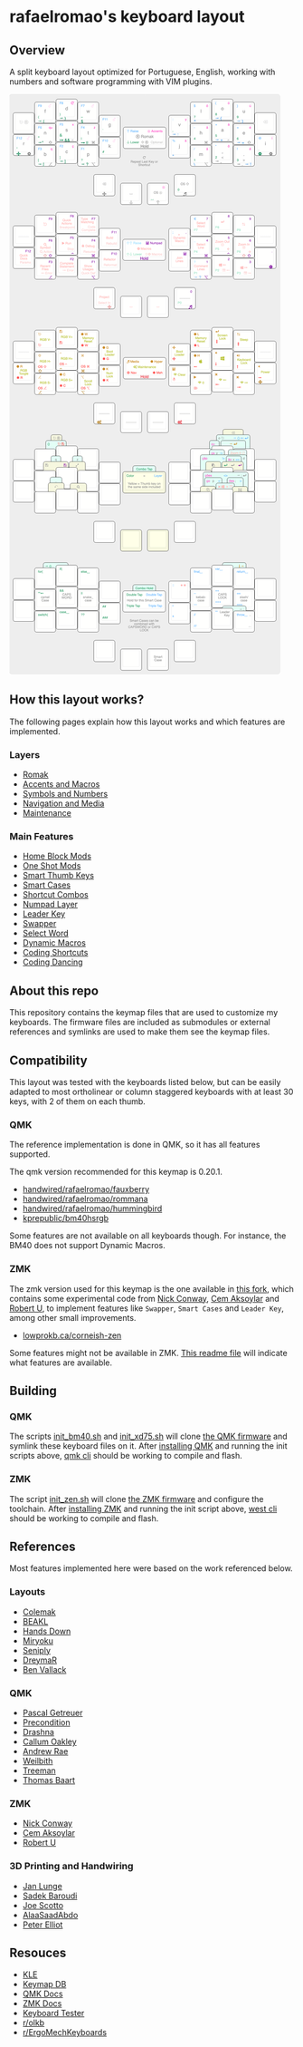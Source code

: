 # rafaelromao's keyboard layout
 
## Overview

A split keyboard layout optimized for Portuguese, English, working with numbers and software programming with VIM plugins.

![img](img/overview.png)

## How this layout works?

The following pages explain how this layout works and which features are implemented.

### Layers

- [Romak](docs/base.md)
- [Accents and Macros](docs/macros.md)
- [Symbols and Numbers](docs/symbols.md)
- [Navigation and Media](docs/navigation.md)
- [Maintenance](docs/maintenance.md)

### Main Features

- [Home Block Mods](docs/modifiers.md#home-block-modifiers)
- [One Shot Mods](docs/modifiers.md#one-shot-modifiers)
- [Smart Thumb Keys](docs/base.md#smart-thumb-keys)
- [Smart Cases](docs/modifiers.md#smart-cases)
- [Shortcut Combos](docs/base.md#base-layer-combos)
- [Numpad Layer](docs/symbols.md#numpad)
- [Leader Key](docs/macros.md#leader-key)
- [Swapper](docs/macros.md#swapper)
- [Select Word](docs/macros.md#select-word)
- [Dynamic Macros](docs/macros.md#dynamic-macros)
- [Coding Shortcuts](docs/macros.md#coding-shortcuts)
- [Coding Dancing](docs/symbols.md#coding-dancing)

## About this repo

This repository contains the keymap files that are used to customize my keyboards. The firmware files are included as submodules or external references and symlinks are used to make them see the keymap files.

## Compatibility

This layout was tested with the keyboards listed below, but can be easily adapted to most ortholinear or column staggered keyboards with at least 30 keys, with 2 of them on each thumb.

### QMK

The reference implementation is done in QMK, so it has all features supported.

The qmk version recommended for this keymap is 0.20.1.

- [handwired/rafaelromao/fauxberry](src/qmk/keyboards/handwired/rafaelromao/fauxberry/readme.md)
- [handwired/rafaelromao/rommana](src/qmk/keyboards/handwired/rafaelromao/rommana/readme.md)
- [handwired/rafaelromao/hummingbird](src/qmk/keyboards/handwired/rafaelromao/hummingbird/readme.md)
- [kprepublic/bm40hsrgb](src/qmk/keyboards/kprepublic/bm40hsrgb/keymaps/rafaelromao/readme.md)

Some features are not available on all keyboards though. For instance, the BM40 does not support Dynamic Macros.

### ZMK

The zmk version used for this keymap is the one available in [this fork](https://github.com/rafaelromao/zmk/tree/rafaelromao/main), which contains some experimental code from [Nick Conway](https://github.com/nickconway/zmk-config), [Cem Aksoylar](https://github.com/caksoylar/zmk-config ) and [Robert U](https://github.com/urob/zmk-config), to implement features like `Swapper`, `Smart Cases` and `Leader Key`, among other small improvements.

- [lowprokb.ca/corneish-zen](src/zmk/keyboards/lowprokb.ca/corneish-zen/readme.md)

Some features might not be available in ZMK. [This readme file](src/zmk/config/rafaelromao/readme.md) will indicate what features are available.

## Building

### QMK

The scripts [init_bm40.sh](init_bm40.sh) and [init_xd75.sh](init_xd75.sh) will clone [the QMK firmware](https://github.com/qmk/qmk_firmware) and symlink these keyboard files on it.
After [installing QMK](https://docs.qmk.fm/#/newbs_getting_started) and running the init scripts above, [qmk cli](https://docs.qmk.fm/#/cli) should be working to compile and flash.

### ZMK

The script [init_zen.sh](init_zen.sh) will clone [the ZMK firmware](https://github.com/LOWPROKB/zmk) and configure the toolchain.
After [installing ZMK](https://zmk.dev/docs/development/setup) and running the init script above, [west cli](https://zmk.dev/docs/development/build-flash) should be working to compile and flash.

## References

Most features implemented here were based on the work referenced below.

### Layouts
- [Colemak](https://colemak.org)
- [BEAKL](https://ieants.cc/beakl)
- [Hands Down](https://sites.google.com/alanreiser.com/handsdown/home)
- [Miryoku](https://github.com/manna-harbour/miryoku)
- [Seniply](https://stevep99.github.io/seniply)
- [DreymaR](https://dreymar.colemak.org)
- [Ben Vallack](https://youtube.com/c/BenVallack)

### QMK
- [Pascal Getreuer](https://github.com/getreuer/qmk-keymap)
- [Precondition](https://github.com/precondition/dactyl-manuform-keymap)
- [Drashna](https://github.com/qmk/qmk_firmware/tree/master/users/drashna)
- [Callum Oakley](https://github.com/callum-oakley/qmk_firmware/tree/master/users/callum)
- [Andrew Rae](https://github.com/andrewjrae/kyria-keymap)
- [Weilbith](https://github.com/weilbith/keyboard_firmware)
- [Treeman](https://github.com/treeman/qmk_firmware/tree/master/keyboards/ferris/keymaps/treeman)
- [Thomas Baart](https://thomasbaart.nl/category/mechanical-keyboards/firmware/qmk)

### ZMK
- [Nick Conway](https://github.com/nickconway/zmk-config)
- [Cem Aksoylar](https://github.com/caksoylar/zmk-config )
- [Robert U](https://github.com/urob/zmk-config)

### 3D Printing and Handwiring
- [Jan Lunge](https://m.youtube.com/@JanLunge)
- [Sadek Baroudi](https://github.com/sadekbaroudi)
- [Joe Scotto](https://github.com/joe-scotto)
- [AlaaSaadAbdo](https://github.com/AlaaSaadAbdo)
- [Peter Elliot](https://github.com/PJE66)

## Resouces

- [KLE](http://www.keyboard-layout-editor.com/#/gists/38f4435ff9a10256d9a7e1a0645c2fec)
- [Keymap DB](https://keymapdb.com/rafaelromao/)
- [QMK Docs](https://docs.qmk.fm)
- [ZMK Docs](https://zmk.dev/docs)
- [Keyboard Tester](https://config.qmk.fm/#/test)
- [r/olkb](https://www.reddit.com/r/olkb)
- [r/ErgoMechKeyboards](https://www.reddit.com/r/ErgoMechKeyboards)
